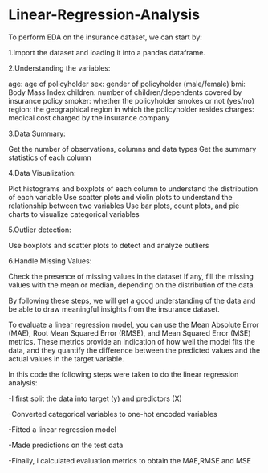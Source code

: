 # Linear-Regression-Analysis
To perform EDA on the insurance dataset, we can start by:

1.Import the dataset and loading it into a pandas dataframe.

2.Understanding the variables:

age: age of policyholder
sex: gender of policyholder (male/female)
bmi: Body Mass Index
children: number of children/dependents covered by insurance policy
smoker: whether the policyholder smokes or not (yes/no)
region: the geographical region in which the policyholder resides
charges: medical cost charged by the insurance company


3.Data Summary:

Get the number of observations, columns and data types
Get the summary statistics of each column


4.Data Visualization:

Plot histograms and boxplots of each column to understand the distribution of each variable
Use scatter plots and violin plots to understand the relationship between two variables
Use bar plots, count plots, and pie charts to visualize categorical variables


5.Outlier detection:

Use boxplots and scatter plots to detect and analyze outliers


6.Handle Missing Values:

Check the presence of missing values in the dataset
If any, fill the missing values with the mean or median, depending on the distribution of the data.


By following these steps, we will get a good understanding of the data and be able to draw meaningful insights from the insurance dataset.


To evaluate a linear regression model, you can use the Mean Absolute Error (MAE), Root Mean Squared Error (RMSE), and Mean Squared Error (MSE) metrics. These metrics provide an indication of how well the model fits the data, and they quantify the difference between the predicted values and the actual values in the target variable.


In this code the following steps were taken to do the linear regression analysis:

-I first split the data into target (y) and predictors (X)

-Converted categorical variables to one-hot encoded variables

-Fitted a linear regression model

-Made predictions on the test data

-Finally, i calculated evaluation metrics to obtain the MAE,RMSE and MSE

